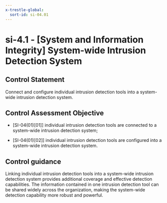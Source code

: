 ```yaml
---
x-trestle-global:
  sort-id: si-04.01
---
```


# si-4.1 - \[System and Information Integrity\] System-wide Intrusion Detection System

## Control Statement

Connect and configure individual intrusion detection tools into a system-wide intrusion detection system.

## Control Assessment Objective

- \[SI-04(01)[01]\] individual intrusion detection tools are connected to a system-wide intrusion detection system;

- \[SI-04(01)[02]\] individual intrusion detection tools are configured into a system-wide intrusion detection system.

## Control guidance

Linking individual intrusion detection tools into a system-wide intrusion detection system provides additional coverage and effective detection capabilities. The information contained in one intrusion detection tool can be shared widely across the organization, making the system-wide detection capability more robust and powerful.
